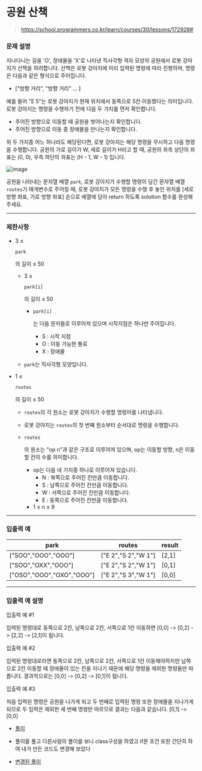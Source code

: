 # 공원 산책

> https://school.programmers.co.kr/learn/courses/30/lessons/172928#

### 문제 설명

지나다니는 길을 'O', 장애물을 'X'로 나타낸 직사각형 격자 모양의 공원에서 로봇 강아지가 산책을 하려합니다. 산책은 로봇 강아지에 미리 입력된 명령에 따라 진행하며, 명령은 다음과 같은 형식으로 주어집니다.

- ["방향 거리", "방향 거리" … ]

예를 들어 "E 5"는 로봇 강아지가 현재 위치에서 동쪽으로 5칸 이동했다는 의미입니다. 로봇 강아지는 명령을 수행하기 전에 다음 두 가지를 먼저 확인합니다.

- 주어진 방향으로 이동할 때 공원을 벗어나는지 확인합니다.
- 주어진 방향으로 이동 중 장애물을 만나는지 확인합니다.

위 두 가지중 어느 하나라도 해당된다면, 로봇 강아지는 해당 명령을 무시하고 다음 명령을 수행합니다.
공원의 가로 길이가 W, 세로 길이가 H라고 할 때, 공원의 좌측 상단의 좌표는 (0, 0), 우측 하단의 좌표는 (H - 1, W - 1) 입니다.

![image](https://user-images.githubusercontent.com/62426665/217702316-1bd5d3ba-c1d7-4133-bfb5-36bdc85a08ba.png)

공원을 나타내는 문자열 배열 `park`, 로봇 강아지가 수행할 명령이 담긴 문자열 배열 `routes`가 매개변수로 주어질 때, 로봇 강아지가 모든 명령을 수행 후 놓인 위치를 [세로 방향 좌표, 가로 방향 좌표] 순으로 배열에 담아 return 하도록 solution 함수를 완성해주세요.

------



### 제한사항

- 3 ≤

   

  ```
  park
  ```

  의 길이 ≤ 50

  - 3 ≤

     

    ```
    park[i]
    ```

    의 길이 ≤ 50

    - ```
      park[i]
      ```

      는 다음 문자들로 이루어져 있으며 시작지점은 하나만 주어집니다.

      - S : 시작 지점
      - O : 이동 가능한 통로
      - X : 장애물

  - `park`는 직사각형 모양입니다.

- 1 ≤

   

  ```
  routes
  ```

  의 길이 ≤ 50

  - `routes`의 각 원소는 로봇 강아지가 수행할 명령어를 나타냅니다.

  - 로봇 강아지는 `routes`의 첫 번째 원소부터 순서대로 명령을 수행합니다.

  - ```
    routes
    ```

    의 원소는 "op n"과 같은 구조로 이루어져 있으며, op는 이동할 방향, n은 이동할 칸의 수를 의미합니다.

    - op는 다음 네 가지중 하나로 이루어져 있습니다.
      - N : 북쪽으로 주어진 칸만큼 이동합니다.
      - S : 남쪽으로 주어진 칸만큼 이동합니다.
      - W : 서쪽으로 주어진 칸만큼 이동합니다.
      - E : 동쪽으로 주어진 칸만큼 이동합니다.
    - 1 ≤ n ≤ 9

------



### 입출력 예

| park                      | routes              | result |
| ------------------------- | ------------------- | ------ |
| ["SOO","OOO","OOO"]       | ["E 2","S 2","W 1"] | [2,1]  |
| ["SOO","OXX","OOO"]       | ["E 2","S 2","W 1"] | [0,1]  |
| ["OSO","OOO","OXO","OOO"] | ["E 2","S 3","W 1"] | [0,0]  |

------



### 입출력 예 설명

입출력 예 #1

입력된 명령대로 동쪽으로 2칸, 남쪽으로 2칸, 서쪽으로 1칸 이동하면 [0,0] -> [0,2] -> [2,2] -> [2,1]이 됩니다.

입출력 예 #2

입력된 명령대로라면 동쪽으로 2칸, 남쪽으로 2칸, 서쪽으로 1칸 이동해야하지만 남쪽으로 2칸 이동할 때 장애물이 있는 칸을 지나기 때문에 해당 명령을 제외한 명령들만 따릅니다. 결과적으로는 [0,0] -> [0,2] -> [0,1]이 됩니다.

입출력 예 #3

처음 입력된 명령은 공원을 나가게 되고 두 번째로 입력된 명령 또한 장애물을 지나가게 되므로 두 입력은 제외한 세 번째 명령만 따르므로 결과는 다음과 같습니다. [0,1] -> [0,0]



- [풀이](02_park_walk.py)

- 풀이를 풀고 다른사람의 풀이를 보니 class구성을 하였고 if문 조건 또한 간단히 하여 내가 만든 코드도 변경해 보았다
- [변경된 풀이](02_park_walk_2.py)
